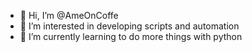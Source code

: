 - 👋 Hi, I’m @AmeOnCoffe
- 👀 I’m interested in developing scripts and automation
- 🌱 I’m currently learning to do more things with python
  
 
